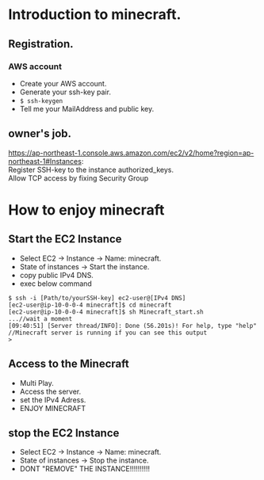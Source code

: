 # Introduction to minecraft. 

## Registration.  
### AWS account
  - Create your AWS account.  
  - Generate your ssh-key pair.   
  - ```$ ssh-keygen```   
  - Tell me your MailAddress and public key.  


## owner's job.  
https://ap-northeast-1.console.aws.amazon.com/ec2/v2/home?region=ap-northeast-1#Instances:   
Register SSH-key to the instance authorized_keys.  
Allow TCP access by fixing Security Group

  

# How to enjoy minecraft 
## Start the EC2 Instance
- Select EC2 -> Instance -> Name: minecraft.  
- State of instances -> Start the instance.  
- copy public IPv4 DNS.  
- exec below command
```
$ ssh -i [Path/to/yourSSH-key] ec2-user@[IPv4 DNS]
[ec2-user@ip-10-0-0-4 minecraft]$ cd minecraft
[ec2-user@ip-10-0-0-4 minecraft]$ sh Minecraft_start.sh
...//wait a moment
[09:40:51] [Server thread/INFO]: Done (56.201s)! For help, type "help" //Minecraft server is running if you can see this output
>
```
  
## Access to the Minecraft
- Multi Play.  
- Access the server.  
- set the IPv4 Adress.  
- ENJOY MINECRAFT


  
## stop the EC2 Instance
- Select EC2 -> Instance -> Name: minecraft.  
- State of instances -> Stop the instance.  
- DONT "REMOVE" THE INSTANCE!!!!!!!!!!
